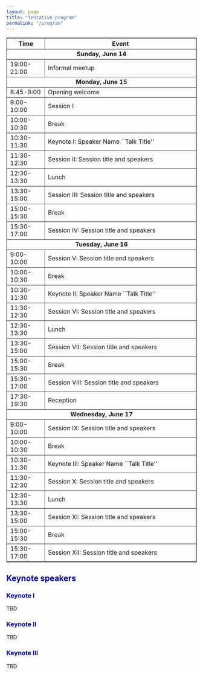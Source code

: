 ```yaml
---
layout: page
title: "Tentative program"
permalink: "/program"
---
```


<style> h1 {color: darkblue;}</style>
<style> h2 {color: darkblue;}</style>
<style> h3 {color: darkblue;}</style>

<table border="1" style="border-collapse: collapse; width: 100%;">
  <tr>
    <th style="width: 20%;">Time</th>
    <th>Event</th>
  </tr>
  <tr><td colspan="2" style="text-align: center; font-weight: bold;">Sunday, June 14</td></tr>
  <tr><td>19:00-21:00</td><td>Informal meetup</td></tr>
  <tr><td colspan="2" style="text-align: center; font-weight: bold;">Monday, June 15</td></tr>
  <tr><td>8:45-9:00</td><td>Opening welcome</td></tr>
  <tr><td>9:00-10:00</td><td>Session I</td></tr>
  <tr><td>10:00-10:30</td><td>Break</td></tr>
  <tr><td>10:30-11:30</td><td>Keynote I: Speaker Name ``Talk Title''</td></tr>
  <tr><td>11:30-12:30</td><td>Session II: Session title and speakers</td></tr>
  <tr><td>12:30-13:30</td><td>Lunch</td></tr>
  <tr><td>13:30-15:00</td><td>Session III: Session title and speakers</td></tr>
  <tr><td>15:00-15:30</td><td>Break</td></tr>
  <tr><td>15:30-17:00</td><td>Session IV: Session title and speakers</td></tr>
  <tr><td colspan="2" style="text-align: center; font-weight: bold;">Tuesday, June 16</td></tr>
  <tr><td>9:00-10:00</td><td>Session V: Session title and speakers</td></tr>
  <tr><td>10:00-10:30</td><td>Break</td></tr>
  <tr><td>10:30-11:30</td><td>Keynote II: Speaker Name ``Talk Title''</td></tr>
  <tr><td>11:30-12:30</td><td>Session VI: Session title and speakers</td></tr>
  <tr><td>12:30-13:30</td><td>Lunch</td></tr>
  <tr><td>13:30-15:00</td><td>Session VII: Session title and speakers</td></tr>
  <tr><td>15:00-15:30</td><td>Break</td></tr>
  <tr><td>15:30-17:00</td><td>Session VIII: Session title and speakers</td></tr>
  <tr><td>17:30-19:30</td><td>Reception</td></tr>
  <tr><td colspan="2" style="text-align: center; font-weight: bold;">Wednesday, June 17</td></tr>
  <tr><td>9:00-10:00</td><td>Session IX: Session title and speakers</td></tr>
  <tr><td>10:00-10:30</td><td>Break</td></tr>
  <tr><td>10:30-11:30</td><td>Keynote III: Speaker Name ``Talk Title''</td></tr>
  <tr><td>11:30-12:30</td><td>Session X: Session title and speakers</td></tr>
  <tr><td>12:30-13:30</td><td>Lunch</td></tr>
  <tr><td>13:30-15:00</td><td>Session XI: Session title and speakers</td></tr>
  <tr><td>15:00-15:30</td><td>Break</td></tr>
  <tr><td>15:30-17:00</td><td>Session XII: Session title and speakers</td></tr>
</table>


## Keynote speakers

### Keynote I

TBD

### Keynote II

TBD

### Keynote III

TBD

